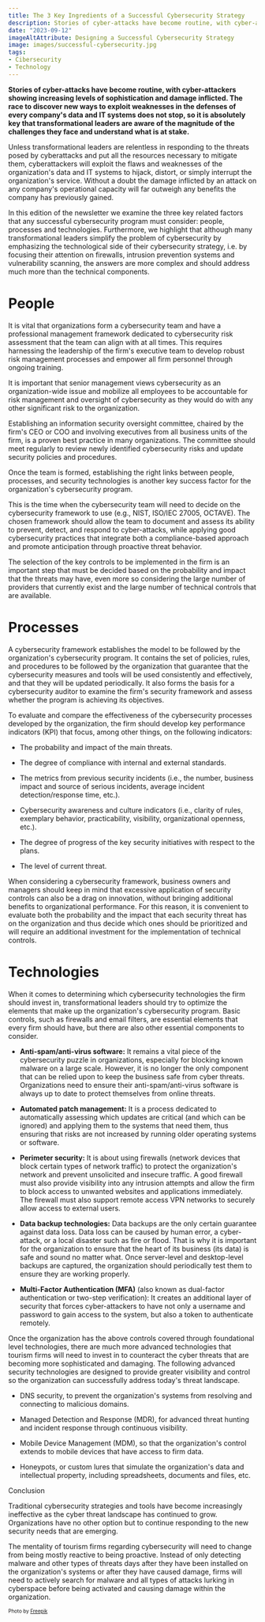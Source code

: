 ```yaml
---
title: The 3 Key Ingredients of a Successful Cybersecurity Strategy 
description: Stories of cyber-attacks have become routine, with cyber-attackers showing increasing levels of sophistication and damage inflicted. This explains why it is absolutely key for transformational leaders to be aware of the magnitude of the challenges they face, understand what is at stake, and take into account 3 key factors to design the most successful cybersecurity strategy possible.
date: "2023-09-12"
imageAltAttribute: Designing a Successful Cybersecurity Strategy 
image: images/successful-cybersecurity.jpg
tags:
- Cibersecurity
- Technology
---
```


**Stories of cyber-attacks have become routine, with cyber-attackers showing increasing levels of sophistication and damage inflicted. The race to discover new ways to exploit weaknesses in the defenses of every company's data and IT systems does not stop, so it is absolutely key that transformational leaders are aware of the magnitude of the challenges they face and understand what is at stake.**

Unless transformational leaders are relentless in responding to the threats posed by cyberattacks and put all the resources necessary to mitigate them, cyberattackers will exploit the flaws and weaknesses of the organization's data and IT systems to hijack, distort, or simply interrupt the organization's service. Without a doubt the damage inflicted by an attack on any company's operational capacity will far outweigh any benefits the company has previously gained.

In this edition of the newsletter we examine the three key related factors that any successful cybersecurity program must consider: people, processes and technologies. Furthermore, we highlight that although many transformational leaders simplify the problem of cybersecurity by emphasizing the technological side of their cybersecurity strategy, i.e. by focusing their attention on firewalls, intrusion prevention systems and vulnerability scanning, the answers are more complex and should address much more than the technical components.

# People

It is vital that organizations form a cybersecurity team and have a professional management framework dedicated to cybersecurity risk assessment that the team can align with at all times. This requires harnessing the leadership of the firm's executive team to develop robust risk management processes and empower all firm personnel through ongoing training.

It is important that senior management views cybersecurity as an organization-wide issue and mobilize all employees to be accountable for risk management and oversight of cybersecurity as they would do with any other significant risk to the organization.

Establishing an information security oversight committee, chaired by the firm's CEO or COO and involving executives from all business units of the firm, is a proven best practice in many organizations. The committee should meet regularly to review newly identified cybersecurity risks and update security policies and procedures.

Once the team is formed, establishing the right links between people, processes, and security technologies is another key success factor for the organization's cybersecurity program.

This is the time when the cybersecurity team will need to decide on the cybersecurity framework to use (e.g., NIST, ISO/IEC 27005, OCTAVE). The chosen framework should allow the team to document and assess its ability to prevent, detect, and respond to cyber-attacks, while applying good cybersecurity practices that integrate both a compliance-based approach and promote anticipation through proactive threat behavior.

The selection of the key controls to be implemented in the firm is an important step that must be decided based on the probability and impact that the threats may have, even more so considering the large number of providers that currently exist and the large number of technical controls that are available.

# Processes

A cybersecurity framework establishes the model to be followed by the organization's cybersecurity program. It contains the set of policies, rules, and procedures to be followed by the organization that guarantee that the cybersecurity measures and tools will be used consistently and effectively, and that they will be updated periodically. It also forms the basis for a cybersecurity auditor to examine the firm's security framework and assess whether the program is achieving its objectives.

To evaluate and compare the effectiveness of the cybersecurity processes developed by the organization, the firm should develop key performance indicators (KPI) that focus, among other things, on the following indicators:

-   The probability and impact of the main threats.

-   The degree of compliance with internal and external standards.

-   The metrics from previous security incidents (i.e., the number, business impact and source of serious incidents, average incident detection/response time, etc.).

-   Cybersecurity awareness and culture indicators (i.e., clarity of rules, exemplary behavior, practicability, visibility, organizational openness, etc.).

-   The degree of progress of the key security initiatives with respect to the plans.

-   The level of current threat.

When considering a cybersecurity framework, business owners and managers should keep in mind that excessive application of security controls can also be a drag on innovation, without bringing additional benefits to organizational performance. For this reason, it is convenient to evaluate both the probability and the impact that each security threat has on the organization and thus decide which ones should be prioritized and will require an additional investment for the implementation of technical controls.

# Technologies

When it comes to determining which cybersecurity technologies the firm should invest in, transformational leaders should try to optimize the elements that make up the organization's cybersecurity program. Basic controls, such as firewalls and email filters, are essential elements that every firm should have, but there are also other essential components to consider.

-   **Anti-spam/anti-virus software:** It remains a vital piece of the cybersecurity puzzle in organizations, especially for blocking known malware on a large scale. However, it is no longer the only component that can be relied upon to keep the business safe from cyber threats. Organizations need to ensure their anti-spam/anti-virus software is always up to date to protect themselves from online threats.

-   **Automated patch management:** It is a process dedicated to automatically assessing which updates are critical (and which can be ignored) and applying them to the systems that need them, thus ensuring that risks are not increased by running older operating systems or software.

-   **Perimeter security:** It is about using firewalls (network devices that block certain types of network traffic) to protect the organization's network and prevent unsolicited and insecure traffic. A good firewall must also provide visibility into any intrusion attempts and allow the firm to block access to unwanted websites and applications immediately. The firewall must also support remote access VPN networks to securely allow access to external users.

-   **Data backup technologies:** Data backups are the only certain guarantee against data loss. Data loss can be caused by human error, a cyber-attack, or a local disaster such as fire or flood. That is why it is important for the organization to ensure that the heart of its business (its data) is safe and sound no matter what. Once server-level and desktop-level backups are captured, the organization should periodically test them to ensure they are working properly.

-   **Multi-Factor Authentication (MFA)** (also known as dual-factor authentication or two-step verification): It creates an additional layer of security that forces cyber-attackers to have not only a username and password to gain access to the system, but also a token to authenticate remotely.

Once the organization has the above controls covered through foundational level technologies, there are much more advanced technologies that tourism firms will need to invest in to counteract the cyber threats that are becoming more sophisticated and damaging. The following advanced security technologies are designed to provide greater visibility and control so the organization can successfully address today's threat landscape.

-   DNS security, to prevent the organization's systems from resolving and connecting to malicious domains.

-   Managed Detection and Response (MDR), for advanced threat hunting and incident response through continuous visibility.

-   Mobile Device Management (MDM), so that the organization's control extends to mobile devices that have access to firm data.

-   Honeypots, or custom lures that simulate the organization's data and intellectual property, including spreadsheets, documents and files, etc.

Conclusion

Traditional cybersecurity strategies and tools have become increasingly ineffective as the cyber threat landscape has continued to grow. Organizations have no other option but to continue responding to the new security needs that are emerging.

The mentality of tourism firms regarding cybersecurity will need to change from being mostly reactive to being proactive. Instead of only detecting malware and other types of threats days after they have been installed on the organization\'s systems or after they have caused damage, firms will need to actively search for malware and all types of attacks lurking in cyberspace before being activated and causing damage within the organization. 

<p style= "font-size:10px;">Photo by <a href="https://www.freepik.es/foto-gratis/concepto-collage-html-css-hacker_36295469.htm#query=cybersecurity&position=3&from_view=search&track=sph&uuid=0cc68242-4f27-40f3-b973-3a478b4d2f83" target="_blank">Freepik</a></p>
